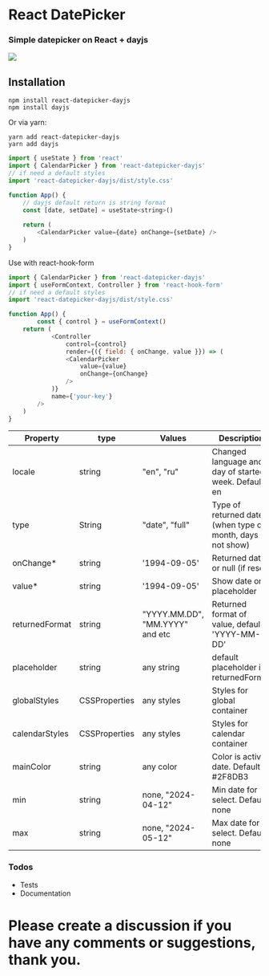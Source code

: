 # React DatePicker

### Simple datepicker on React + dayjs

![](https://i.ibb.co/wLKhJRC/tg-image-2248843087.jpg)


## Installation
```
npm install react-datepicker-dayjs
npm install dayjs
```
Or via yarn:

```
yarn add react-datepicker-dayjs
yarn add dayjs
```

```js
import { useState } from 'react'
import { CalendarPicker } from 'react-datepicker-dayjs'
// if need a default styles
import 'react-datepicker-dayjs/dist/style.css'

function App() {
    // dayjs default return is string format
	const [date, setDate] = useState<string>()
	
	return (
		<CalendarPicker value={date} onChange={setDate} />
	)
}
```

Use with react-hook-form
```js
import { CalendarPicker } from 'react-datepicker-dayjs'
import { useFormContext, Controller } from 'react-hook-form'
// if need a default styles
import 'react-datepicker-dayjs/dist/style.css'

function App() {
        const { control } = useFormContext()
	return (
            <Controller
                control={control}
                render={({ field: { onChange, value }}) => (
                <CalendarPicker
                    value={value}
                    onChange={onChange}
                />
            )}
            name={'your-key'}
        />
	)
}
```

Property                | type          | Values                          | Description                                                                                
------------------------|---------------|---------------------------------|--------------------------------------------------------------------------------------------
locale                  | string        | "en", "ru"                      | Changed language and day of started week. Default: en                                                                     
type                    | String        | "date", "full"                  | Type of returned date (when type of month, days is not show)                                                                   
onChange*               | string        | '1994-09-05'                    | Returned date or null (if reset)                   
value*                  | string        | '1994-09-05'                    | Show date or placeholder                                                               
returnedFormat          | string        | "YYYY.MM.DD", "MM.YYYY" and etc | Returned format of value, default: 'YYYY-MM-DD'
placeholder             | string        | any string                      | default placeholder it's returnedFormat   
globalStyles            | CSSProperties | any styles                      | Styles for global container                                                       
calendarStyles          | CSSProperties | any styles                      | Styles for calendar container                                                                        
mainColor               | string        | any color                       | Color is active date. Default: #2F8DB3                                                 
min                     | string        | none, "2024-04-12"              | Min date for select. Default: none
max                     | string        | none, "2024-05-12"              | Max date for select. Default: none

### Todos

- Tests
- Documentation


# Please create a discussion if you have any comments or suggestions, thank you.

